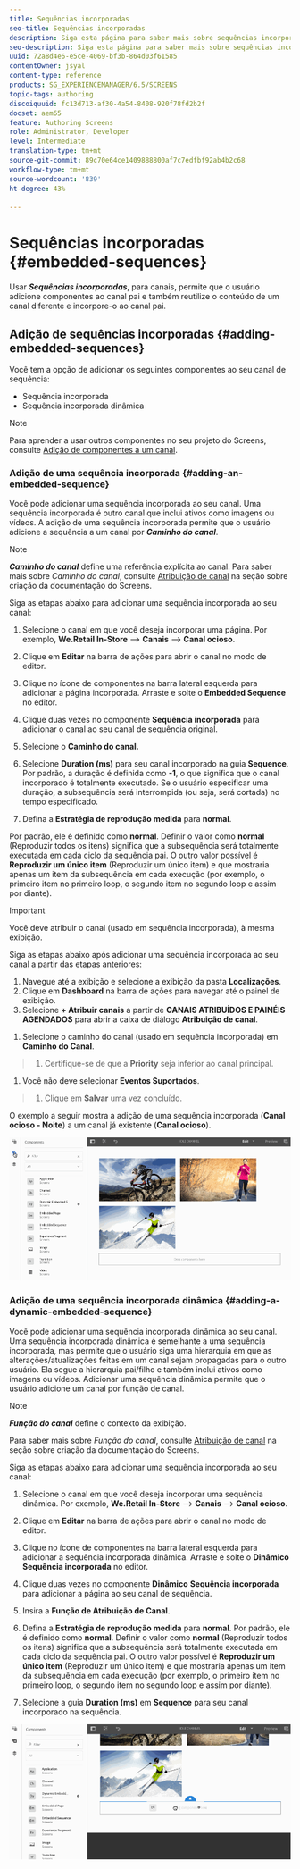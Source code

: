 ```yaml
---
title: Sequências incorporadas
seo-title: Sequências incorporadas
description: Siga esta página para saber mais sobre sequências incorporadas para canais que permitem ao usuário adicionar componentes no canal pai e também reutilizar o conteúdo de um canal diferente e incorporá-lo ao canal pai.
seo-description: Siga esta página para saber mais sobre sequências incorporadas para canais que permitem ao usuário adicionar componentes no canal pai e também reutilizar o conteúdo de um canal diferente e incorporá-lo ao canal pai.
uuid: 72a8d4e6-e5ce-4069-bf3b-864d03f61585
contentOwner: jsyal
content-type: reference
products: SG_EXPERIENCEMANAGER/6.5/SCREENS
topic-tags: authoring
discoiquuid: fc13d713-af30-4a54-8408-920f78fd2b2f
docset: aem65
feature: Authoring Screens
role: Administrator, Developer
level: Intermediate
translation-type: tm+mt
source-git-commit: 89c70e64ce1409888800af7c7edfbf92ab4b2c68
workflow-type: tm+mt
source-wordcount: '839'
ht-degree: 43%

---
```



# Sequências incorporadas {#embedded-sequences}

Usar ***Sequências incorporadas***, para canais, permite que o usuário adicione componentes ao canal pai e também reutilize o conteúdo de um canal diferente e incorpore-o ao canal pai.

## Adição de sequências incorporadas {#adding-embedded-sequences}

Você tem a opção de adicionar os seguintes componentes ao seu canal de sequência:

* Sequência incorporada
* Sequência incorporada dinâmica

>[!NOTE]
>
>Para aprender a usar outros componentes no seu projeto do Screens, consulte [Adição de componentes a um canal](adding-components-to-a-channel.md).

### Adição de uma sequência incorporada {#adding-an-embedded-sequence}

Você pode adicionar uma sequência incorporada ao seu canal. Uma sequência incorporada é outro canal que inclui ativos como imagens ou vídeos. A adição de uma sequência incorporada permite que o usuário adicione a sequência a um canal por ***Caminho do canal***.

>[!NOTE]
>***Caminho do canal*** define uma referência explícita ao canal.
>Para saber mais sobre *Caminho do canal*, consulte [Atribuição de canal](channel-assignment.md) na seção sobre criação da documentação do Screens.

Siga as etapas abaixo para adicionar uma sequência incorporada ao seu canal:

1. Selecione o canal em que você deseja incorporar uma página. Por exemplo, **We.Retail In-Store** —> **Canais** —> **Canal ocioso**.

1. Clique em **Editar** na barra de ações para abrir o canal no modo de editor.
1. Clique no ícone de componentes na barra lateral esquerda para adicionar a página incorporada. Arraste e solte o **Embedded Sequence** no editor.
1. Clique duas vezes no componente **Sequência incorporada** para adicionar o canal ao seu canal de sequência original.
1. Selecione o **Caminho do canal.**
1. Selecione **Duration (ms)** para seu canal incorporado na guia **Sequence**. Por padrão, a duração é definida como **-1**, o que significa que o canal incorporado é totalmente executado. Se o usuário especificar uma duração, a subsequência será interrompida (ou seja, será cortada) no tempo especificado.

1. Defina a **Estratégia de reprodução medida** para **normal**.

Por padrão, ele é definido como **normal**. Definir o valor como **normal** (Reproduzir todos os itens) significa que a subsequência será totalmente executada em cada ciclo da sequência pai. O outro valor possível é **Reproduzir um único item** (Reproduzir um único item) e que mostraria apenas um item da subsequência em cada execução (por exemplo, o primeiro item no primeiro loop, o segundo item no segundo loop e assim por diante).

>[!IMPORTANT]
>
>Você deve atribuir o canal (usado em sequência incorporada), à mesma exibição.
>
>Siga as etapas abaixo após adicionar uma sequência incorporada ao seu canal a partir das etapas anteriores:
>
>1. Navegue até a exibição e selecione a exibição da pasta **Localizações**.
>1. Clique em **Dashboard** na barra de ações para navegar até o painel de exibição.
>1. Selecione **+ Atribuir canais** a partir de **CANAIS ATRIBUÍDOS E PAINÉIS AGENDADOS** para abrir a caixa de diálogo **Atribuição de canal**.

   >
   >
1. Selecione o caminho do canal (usado em sequência incorporada) em **Caminho do Canal**.
>1. Certifique-se de que a **Priority** seja inferior ao canal principal.

   >
   >
1. Você não deve selecionar **Eventos Suportados**.
>1. Clique em **Salvar** uma vez concluído.

>



O exemplo a seguir mostra a adição de uma sequência incorporada (**Canal ocioso - Noite**) a um canal já existente (**Canal ocioso**).

![new2](assets/new2.gif)

### Adição de uma sequência incorporada dinâmica {#adding-a-dynamic-embedded-sequence}

Você pode adicionar uma sequência incorporada dinâmica ao seu canal. Uma sequência incorporada dinâmica é semelhante a uma sequência incorporada, mas permite que o usuário siga uma hierarquia em que as alterações/atualizações feitas em um canal sejam propagadas para o outro usuário. Ela segue a hierarquia pai/filho e também inclui ativos como imagens ou vídeos. Adicionar uma sequência dinâmica permite que o usuário adicione um canal por função de canal.

>[!NOTE]
>
>***Função do canal*** define o contexto da exibição.
>
>Para saber mais sobre *Função do canal*, consulte [Atribuição de canal](channel-assignment.md) na seção sobre criação da documentação do Screens.

Siga as etapas abaixo para adicionar uma sequência incorporada ao seu canal:

1. Selecione o canal em que você deseja incorporar uma sequência dinâmica. Por exemplo, **We.Retail In-Store** —> **Canais** —> **Canal ocioso**.

1. Clique em **Editar** na barra de ações para abrir o canal no modo de editor.
1. Clique no ícone de componentes na barra lateral esquerda para adicionar a sequência incorporada dinâmica. Arraste e solte o **Dinâmico** **Sequência incorporada** no editor.

1. Clique duas vezes no componente **Dinâmico** **Sequência incorporada** para adicionar a página ao seu canal de sequência.

1. Insira a **Função de Atribuição de Canal**.
1. Defina a **Estratégia de reprodução medida** para **normal**. Por padrão, ele é definido como **normal**. Definir o valor como **normal** (Reproduzir todos os itens) significa que a subsequência será totalmente executada em cada ciclo da sequência pai. O outro valor possível é **Reproduzir um único item** (Reproduzir um único item) e que mostraria apenas um item da subsequência em cada execução (por exemplo, o primeiro item no primeiro loop, o segundo item no segundo loop e assim por diante).

1. Selecione a guia **Duration (ms)** em **Sequence** para seu canal incorporado na sequência.

![mais recente](assets/latest.gif)

